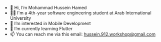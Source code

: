 - 👋 Hi, I’m Mohammad Hussein Hamed
- 👨‍🎓 I'm a 4th-year software engineering student at Arab International University 
- 👀 I’m interested in Mobile Development
- 🌱 I’m currently learning Flutter 
- 📫 You can reach me via this email: hussein.912.workshop@gmail.com

<!---
MHD912/MHD912 is a ✨ special ✨ repository because its `README.md` (this file) appears on your GitHub profile.
You can click the Preview link to take a look at your changes.
--->

